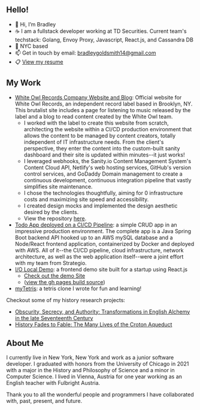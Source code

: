 ## Hello!
- 👋 Hi, I’m Bradley
- :coffee: I am a fullstack developer working at TD Securities. Current team's techstack: Golang, Envoy Proxy, Javascript, React.js, and Cassandra DB
- :statue_of_liberty: NYC based
- 📫 Get in touch by email: bradleygoldsmith14@gmail.com
- :clipboard: [View my resume](https://drive.google.com/file/d/1T3Xr3zGiRtX7J2p_We_XwyrOexni7XCZ/view?usp=sharing)

## My Work
* [White Owl Records Company Website and Blog](https://whiteowlrecords.xyz): Official website for White Owl Records, an independent record label based in Brooklyn, NY. This brutalist site includes a page for listening to music released by the label and a blog to read content created by the White Owl team.
  * I worked with the label to create this website from scratch, architecting the website within a CI/CD production environment that allows the content to be managed by content creators, totally independent of IT infrastructure needs. From the client's perspective, they enter the content into the custom-built sanity dashboard and their site is updated within minutes--it just works!
  * I leveraged webhooks, the Sanity.io Content Management System's Content Cloud API, Netlify's web hosting services, GitHub's version control services, and GoDaddy Domain management to create a continuous development, continuous integration pipeline that vastly simplifies site maintenance.
  * I chose the technologies thoughtfully, aiming for 0 infrastructure costs and maximizing site speed and accessibility.
  * I created design mocks and implemented the design aesthetic desired by the clients.
  * View the repository [here](https://github.com/goldsmithb/whiteowlrecords).
* [Todo App deployed on a CI/CD Pipeline](https://github.com/landa44/todoTeam2): a simple CRUD app in an impressive production environment. The complete app is a Java Spring Boot backend API hooked up to an AWS mySQL database and a Node/React frontend application, containerized by Docker and deployed with AWS. All of it--the CI/CD pipeline, cloud infrastructure, network architecture, as well as the web application itself--were a joint effort with my team from Strategio.
* [I/O Local Demo](https://github.com/goldsmithb/io_local_demo): a frontend demo site built for a startup using React.js
  * [Check out the demo Site](https://goldsmithb.github.io/gh_pages_io_local/)
  * ([view the gh pages build source](https://github.com/goldsmithb/gh_pages_io_local))
* [myTetris](https://github.com/goldsmithb/myTetris): a tetris clone I wrote for fun and learning!

<!---
* [browser rock paper scissors](https://github.com/goldsmithb/rock_paper_scissors), which you can play [here](https://goldsmithb.github.io/rock_paper_scissors/)
* [Wretch-A-Sketch drawing toy](https://github.com/goldsmithb/wretch_a_sketch/), which you can play with [here](https://goldsmithb.github.io/wretch_a_sketch/)
* [the odin project css project](https://github.com/goldsmithb/css-foundations-project): a sample homepage for a company.
* [personal website](https://github.com/goldsmithb/personal_site): my personal website.
If you are interested in my humanities projects, you can check them out at the following links:
--->

Checkout some of my history research projects:
* [Obscurity, Secrecy, and Authority: Transformations in English Alchemy in the late Seventeenth Century](https://drive.google.com/file/d/15mzZ8It20QNKF8VFikTsOEUhPAfj3jjO/view?usp=sharing)
* [History Fades to Fable: The Many Lives of the Croton Aqueduct](https://docs.google.com/document/d/e/2PACX-1vQWaolkK0KckwGnYzIlsUITMRC2Mxtdr5lLWJAGYzcUEj590w7j5q_9CW1yhB0YXQ/pub)

## About Me
I currently live in New York, New York and work as a junior software developer.
I graduated with honors from the University of Chicago in 2021 with a major in the History and Philosophy of Science and a minor in Computer Science.
I lived in Vienna, Austria for one year working as an English teacher with Fulbright Austria.

<!--While at the University of Chicago, I accomplished a number of exciting things; I received honors on my bachelor’s thesis, a grant to write a creative non-fiction essay based on historical research, a grant to learn German abroad, and countless opportunities to collaborate with my peers in both humanities research and software projects.

In my studies, I was principally interested in the concept of scientific revolution in the early modern European era, and decided to concentrate on the emergence of institutionalized science from the backdrop of natural philosophy. This culminated in my Bachelor thesis project, in which I researched and analyzed the volatile position of English Alchemy among the emerging institutional sciences during the latter half of the 17th century. Broadly, I have a desire to interrogate and situate the role of mythology in the historical development of the sciences. This is the intellectual through-line connecting my thesis project, my creative work, and my pursuit of computer science. How alchemy’s esoteric aesthetic clashed with the new ideals of emerging scientific communities, the ways that the engineers and architects of 19th century New York mythologized America through great industrial works like the Croton aqueduct, and the cosmos of computer technologies that draw their power from the principle of abstraction all share this element of humans crafting the world around them: Humans crafting nature, defining their historical identity, and creating machines that push the boundaries of what we are capable of.

My personal interests are just as nerdy: I love video games, reading fantasy, and talking about artsy movies with my friends. I truly love learning and am always pursuing a new software project, a new foreign language, or a new hobby—often all at once.
-->
<!---
goldsmithb/goldsmithb is a ✨ special ✨ repository because its `README.md` (this file) appears on your GitHub profile.
You can click the Preview link to take a look at your changes.
--->

Thank you to all the wonderful people and programmers I have collaborated with, past, present, and future. 

